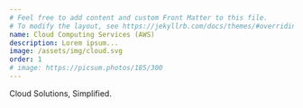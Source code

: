 ```yaml
---
# Feel free to add content and custom Front Matter to this file.
# To modify the layout, see https://jekyllrb.com/docs/themes/#overriding-theme-defaults
name: Cloud Computing Services (AWS)
description: Lorem ipsum...
image: /assets/img/cloud.svg
order: 1
# image: https://picsum.photos/185/300
---
```

Cloud Solutions, Simplified.